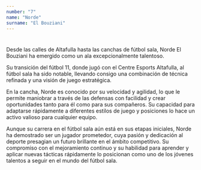 ```yaml
---
number: "7"
name: "Norde"
surname: "El Bouziani"
---
```


#

Desde las calles de Altafulla hasta las canchas de fútbol sala, Norde El Bouziani ha emergido como un ala excepcionalmente talentoso.

Su transición del fútbol 11, donde jugó con el Centre Esports Altafulla, al fútbol sala ha sido notable, llevando consigo una combinación de técnica refinada y una visión de juego estratégica.

En la cancha, Norde es conocido por su velocidad y agilidad, lo que le permite maniobrar a través de las defensas con facilidad y crear oportunidades tanto para él como para sus compañeros. Su capacidad para adaptarse rápidamente a diferentes estilos de juego y posiciones lo hace un activo valioso para cualquier equipo.

Aunque su carrera en el fútbol sala aún está en sus etapas iniciales, Norde ha demostrado ser un jugador prometedor, cuya pasión y dedicación al deporte presagian un futuro brillante en el ámbito competitivo. Su compromiso con el mejoramiento continuo y su habilidad para aprender y aplicar nuevas tácticas rápidamente lo posicionan como uno de los jóvenes talentos a seguir en el mundo del fútbol sala.
